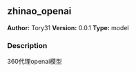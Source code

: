 ## zhinao_openai

**Author:** Tory31
**Version:** 0.0.1
**Type:** model

### Description
360代理openai模型



